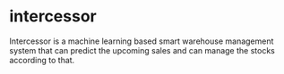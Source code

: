 # intercessor
Intercessor is a machine learning based smart warehouse  management system that can predict the upcoming sales and can manage the stocks according to that.
